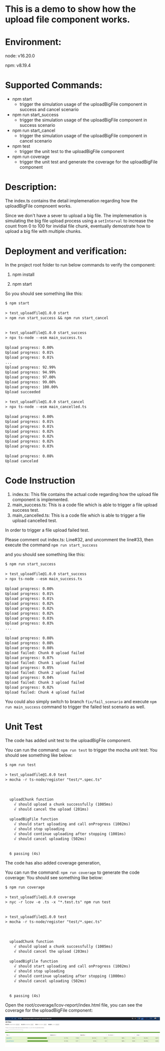 # This is a demo to show how the upload file component works.

# Environment:
node: v16.20.0

npm: v8.19.4

# Supported Commands:

* npm start
    - trigger the simulation usage of the uploadBigFile component in success and cancel scenario
* npm run start_success
    - trigger the simulation usage of the uploadBigFile component in success scenario
* npm run start_cancel
    - trigger the simulation usage of the uploadBigFile component in cancel scenario
* npm test
    - trigger the unit test to the uploadBigFile component
* npm run coverage
    - trigger the unit test and generate the coverage for the uploadBigFile component

# Description:

The index.ts contains the detail implemenation regarding how the uploadBigFile compnoent works.

Since we don't have a sever to upload a big file. The implemenation is simulating the big file upload process using a `setInterval` to increase the count from 0 to 100 for invidial file chunk, eventually demostrate how to upload a big file with multiple chunks.

# Deployment and verification:

In the project root folder to run below commands to verify the component:

1. npm install

2. npm start

So you should see something like this: 

```
$ npm start

> test_uploadfile@1.0.0 start
> npm run start_success && npm run start_cancel


> test_uploadfile@1.0.0 start_success
> npx ts-node --esm main_success.ts

Upload progress: 0.00%
Upload progress: 0.01%
Upload progress: 0.01%
...
Upload progress: 92.99%
Upload progress: 94.99%
Upload progress: 97.00%
Upload progress: 99.00%
Upload progress: 100.00%
Upload succeeded

> test_uploadfile@1.0.0 start_cancel
> npx ts-node --esm main_cancelled.ts

Upload progress: 0.00%
Upload progress: 0.01%
Upload progress: 0.01%
Upload progress: 0.02%
Upload progress: 0.02%
Upload progress: 0.02%
Upload progress: 0.03%

Upload progress: 0.08%
Upload canceled
```

# Code Instruction

1. index.ts: This file contains the actual code regarding how the upload file component is implemented.
2. main_success.ts: This is a code file which is able to trigger a file upload success test.
3. main_cancelled.ts: This is a code file which is able to trigger a file upload cancelled test.


In order to trigger a file upload failed test.

Please comment out index.ts: Line#32, and uncomment the line#33, then execute the command `npm run start_success`

and you should see something like this:

```
$ npm run start_success

> test_uploadfile@1.0.0 start_success
> npx ts-node --esm main_success.ts

Upload progress: 0.00%
Upload progress: 0.01%
Upload progress: 0.01%
Upload progress: 0.02%
Upload progress: 0.02%
Upload progress: 0.02%
Upload progress: 0.03%
Upload progress: 0.03%
...

Upload progress: 0.08%
Upload progress: 0.08%
Upload progress: 0.08%
Upload failed: Chunk 0 upload failed
Upload progress: 0.07%
Upload failed: Chunk 1 upload failed
Upload progress: 0.05%
Upload failed: Chunk 2 upload failed
Upload progress: 0.04%
Upload failed: Chunk 3 upload failed
Upload progress: 0.02%
Upload failed: Chunk 4 upload failed

```

You could also simply switch to branch `fix/fail_scenario` and execute `npm run main_success` command to trigger the failed test scenario as well.


# Unit Test

The code has added unit test to the uploadBigFile component.

You can run the command: `npm run test` to trigger the mocha unit test: You should see something like below:

```
$ npm run test

> test_uploadfile@1.0.0 test
> mocha -r ts-node/register "test/*.spec.ts"



  uploadChunk function
    √ should upload a chunk successfully (1005ms)
    √ should cancel the upload (201ms)

  uploadBigFile function
    √ should start uploading and call onProgress (1002ms)
    √ should stop uploading
    √ should continue uploading after stopping (1001ms)
    √ should cancel uploading (502ms)


  6 passing (4s)
```


The code has also added coverage generation, 

You can run the command: `npm run coverage` to generate the code coverage: You should see something like below:
```
$ npm run coverage

> test_uploadfile@1.0.0 coverage
> nyc -r lcov -e .ts -x "*.test.ts" npm run test


> test_uploadfile@1.0.0 test
> mocha -r ts-node/register "test/*.spec.ts"



  uploadChunk function
    √ should upload a chunk successfully (1005ms)
    √ should cancel the upload (203ms)

  uploadBigFile function
    √ should start uploading and call onProgress (1002ms)
    √ should stop uploading
    √ should continue uploading after stopping (1000ms)
    √ should cancel uploading (502ms)


  6 passing (4s)
```

Open the root/coverage/lcov-report/index.html file, you can see the coverage for the uploadBigFile component:

![coverage](./demo_snapshot.png)